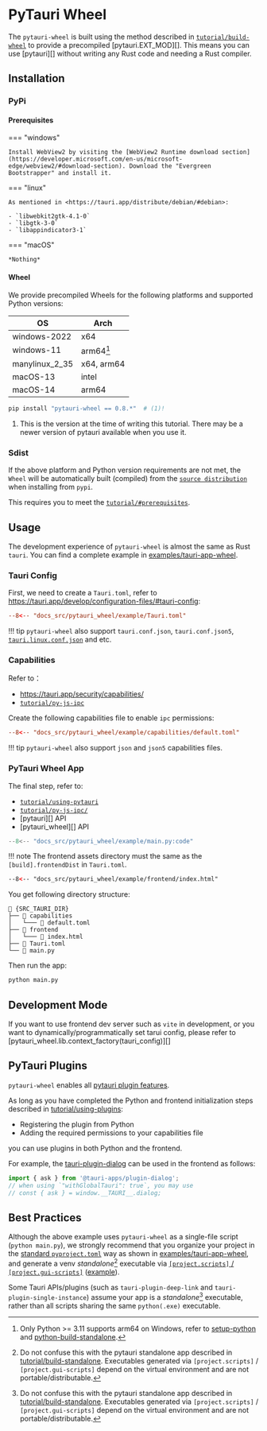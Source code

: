# PyTauri Wheel

The `pytauri-wheel` is built using the method described in [`tutorial/build-wheel`](../tutorial/build-wheel.md) to provide a precompiled [pytauri.EXT_MOD][]. This means you can use [pytauri][] without writing any Rust code and needing a Rust compiler.

## Installation

### PyPi

#### Prerequisites

=== "windows"

    Install WebView2 by visiting the [WebView2 Runtime download section](https://developer.microsoft.com/en-us/microsoft-edge/webview2/#download-section). Download the "Evergreen Bootstrapper" and install it.

=== "linux"

    As mentioned in <https://tauri.app/distribute/debian/#debian>:

    - `libwebkit2gtk-4.1-0`
    - `libgtk-3-0`
    - `libappindicator3-1`

=== "macOS"

    *Nothing*

#### Wheel

We provide precompiled Wheels for the following platforms and supported Python versions:

| OS | Arch |
| --- | --- |
| windows-2022 | x64 |
| windows-11 | arm64[^py-win-arm] |
| manylinux_2_35 | x64, arm64 |
| macOS-13 | intel |
| macOS-14 | arm64 |

[^py-win-arm]:
    Only Python >= 3.11 supports arm64 on Windows, refer to [setup-python](https://github.com/actions/setup-python/issues/715#issue-1846474433) and [python-build-standalone](https://github.com/astral-sh/python-build-standalone/pull/387#issuecomment-2818671913).

```bash
pip install "pytauri-wheel == 0.8.*"  # (1)!
```

1. This is the version at the time of writing this tutorial. There may be a newer version of pytauri available when you use it.

### Sdist

If the above platform and Python version requirements are not met, the `Wheel` will be automatically built (compiled) from the [`source distribution`](https://packaging.python.org/en/latest/discussions/package-formats/#what-is-a-source-distribution) when installing from `pypi`.

This requires you to meet the [`tutorial/#prerequisites`](../tutorial/index.md#prerequisites).

## Usage

The development experience of `pytauri-wheel` is almost the same as Rust `tauri`. You can find a complete example in [examples/tauri-app-wheel].

[examples/tauri-app-wheel]: https://github.com/pytauri/pytauri/tree/main/examples/tauri-app-wheel

### Tauri Config

First, we need to create a `Tauri.toml`, refer to <https://tauri.app/develop/configuration-files/#tauri-config>:

```toml title="/Tauri.toml"
--8<-- "docs_src/pytauri_wheel/example/Tauri.toml"
```

!!! tip
    `pytauri-wheel` also support `tauri.conf.json`, `tauri.conf.json5`, [`tauri.linux.conf.json`](https://tauri.app/develop/configuration-files/#platform-specific-configuration) and etc.

### Capabilities

Refer to：

- <https://tauri.app/security/capabilities/>
- [`tutorial/py-js-ipc`](../tutorial/py-js-ipc.md)

Create the following capabilities file to enable `ipc` permissions:

```toml title="/capabilities/default.toml"
--8<-- "docs_src/pytauri_wheel/example/capabilities/default.toml"
```

!!! tip
    `pytauri-wheel` also support `json` and `json5` capabilities files.

### PyTauri Wheel App

The final step, refer to:

- [`tutorial/using-pytauri`](../tutorial/using-pytauri.md)
- [`tutorial/py-js-ipc/`](../tutorial/py-js-ipc.md)
- [pytauri][] API
- [pytauri_wheel][] API

```py title="/main.py"
--8<-- "docs_src/pytauri_wheel/example/main.py:code"
```

!!! note
    The frontend assets directory must the same as the `[build].frontendDist` in `Tauri.toml`.

```html title="/frontend/index.html"
--8<-- "docs_src/pytauri_wheel/example/frontend/index.html"
```

You get following directory structure:

```
📁 {SRC_TAURI_DIR}
├── 📁 capabilities
│   └─── 📄 default.toml
├── 📁 frontend
│   └─── 📄 index.html
├── 📄 Tauri.toml
└── 📄 main.py
```

Then run the app:

```bash
python main.py
```

## Development Mode

If you want to use frontend dev server such as `vite` in development, or you want to dynamically/programmatically set tarui config, please refer to [pytauri_wheel.lib.context_factory(tauri_config)][]

## PyTauri Plugins

`pytauri-wheel` enables all [pytauri plugin features](../tutorial/using-plugins.md#all-plugins-we-support).

As long as you have completed the Python and frontend initialization steps described in [tutorial/using-plugins](../tutorial/using-plugins.md#install-tauri-plugin):

- Registering the plugin from Python
- Adding the required permissions to your capabilities file

you can use plugins in both Python and the frontend.

For example, the [tauri-plugin-dialog](https://tauri.app/plugin/dialog/) can be used in the frontend as follows:

```js
import { ask } from '@tauri-apps/plugin-dialog';
// when using `"withGlobalTauri": true`, you may use
// const { ask } = window.__TAURI__.dialog;
```

## Best Practices

Although the above example uses `pytauri-wheel` as a single-file script (`python main.py`), we strongly recommend that you organize your project in the [standard `pyproject.toml`](https://docs.astral.sh/uv/concepts/projects/) way as shown in [examples/tauri-app-wheel], and generate a venv *standalone*[^venv-standalone-exe] executable via [`[project.scripts]` / `[project.gui-scripts]`](https://docs.astral.sh/uv/concepts/projects/config/#command-line-interfaces) ([example](https://github.com/pytauri/pytauri/blob/10206e89f4925b35569c93d6797bfd401dea267b/examples/tauri-app-wheel/python/pyproject.toml#L14-L18)).

Some Tauri APIs/plugins (such as `tauri-plugin-deep-link` and `tauri-plugin-single-instance`) assume your app is a *standalone*[^venv-standalone-exe] executable, rather than all scripts sharing the same `python(.exe)` executable.

[^venv-standalone-exe]:
    Do not confuse this with the pytauri standalone app described in [tutorial/build-standalone](../tutorial/build-standalone.md). Executables generated via `[project.scripts]` / `[project.gui-scripts]` depend on the virtual environment and are not portable/distributable.
